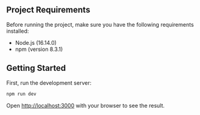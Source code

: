 ## Project Requirements
Before running the project, make sure you have the following requirements installed:

- Node.js (16.14.0)
- npm (version 8.3.1)

## Getting Started

First, run the development server:

```bash
npm run dev
```

Open [http://localhost:3000](http://localhost:3000) with your browser to see the result.
